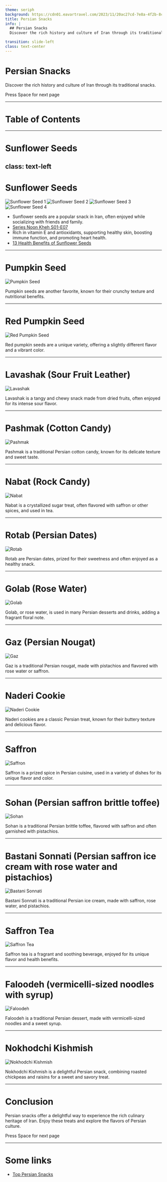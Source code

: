 ```yaml
---
theme: seriph
background: https://cdn01.eavartravel.com/2023/11/20ac27cd-7e8a-4f2b-8cba-14d75f11e048.jpg
title: Persian Snacks
info: |
  ## Persian Snacks
  Discover the rich history and culture of Iran through its traditional snacks.

transition: slide-left
class: text-center
---
```


# Persian Snacks

Discover the rich history and culture of Iran through its traditional snacks.

<div class="pt-12">
  <span @click="$slidev.nav.next" class="px-2 py-1 rounded cursor-pointer" hover="bg-white bg-opacity-10">
    Press Space for next page <carbon:arrow-right class="inline"/>
  </span>
</div>

---

# Table of Contents

<div style="font-size: 0.8em;">
  <Toc minDepth="1" maxDepth="2"></Toc>
</div>

---
# Sunflower Seeds
class: text-left
---

# Sunflower Seeds

<div class="flex justify-center items-center">
  <div class="grid grid-cols-4 gap-4">
    <img src="./images/sunflower-seed-1.jpg" alt="Sunflower Seed 1" class="w-full h-auto" />
    <img src="./images/sunflower-seed-2.jpg" alt="Sunflower Seed 2" class="w-full h-auto" />
    <img src="./images/sunflower-seed-3.jpg" alt="Sunflower Seed 3" class="w-full h-auto" />
    <img src="./images/sunflower-seed-4.jpg" alt="Sunflower Seed 4" class="w-full h-auto" />
  </div>
</div>

- Sunflower seeds are a popular snack in Iran, often enjoyed while socializing with friends and family.
- [Series Noon Kheh S01-E07](https://www.youtube.com/watch?v=kycYykIRwj4&t=60s)
- Rich in vitamin E and antioxidants, supporting healthy skin, boosting immune function, and promoting heart health.
- [13 Health Benefits of Sunflower Seeds](https://pharmeasy.in/blog/health-benefits-of-sunflower-seeds/)

---

# Pumpkin Seed

![Pumpkin Seed](https://example.com/pumpkin-seed.jpg)

Pumpkin seeds are another favorite, known for their crunchy texture and nutritional benefits.

---

# Red Pumpkin Seed

![Red Pumpkin Seed](https://example.com/red-pumpkin-seed.jpg)

Red pumpkin seeds are a unique variety, offering a slightly different flavor and a vibrant color.

---

# Lavashak (Sour Fruit Leather)

![Lavashak](https://example.com/lavashak.jpg)

Lavashak is a tangy and chewy snack made from dried fruits, often enjoyed for its intense sour flavor.

---

# Pashmak (Cotton Candy)

![Pashmak](https://example.com/pashmak.jpg)

Pashmak is a traditional Persian cotton candy, known for its delicate texture and sweet taste.

---

# Nabat (Rock Candy)

![Nabat](https://example.com/nabat.jpg)

Nabat is a crystallized sugar treat, often flavored with saffron or other spices, and used in tea.

---

# Rotab (Persian Dates)

![Rotab](https://example.com/rotab.jpg)

Rotab are Persian dates, prized for their sweetness and often enjoyed as a healthy snack.

---

# Golab (Rose Water)

![Golab](https://example.com/golab.jpg)

Golab, or rose water, is used in many Persian desserts and drinks, adding a fragrant floral note.

---

# Gaz (Persian Nougat)

![Gaz](https://example.com/gaz.jpg)

Gaz is a traditional Persian nougat, made with pistachios and flavored with rose water or saffron.

---

# Naderi Cookie

![Naderi Cookie](https://example.com/naderi-cookie.jpg)

Naderi cookies are a classic Persian treat, known for their buttery texture and delicious flavor.

---

# Saffron

![Saffron](https://example.com/saffron.jpg)

Saffron is a prized spice in Persian cuisine, used in a variety of dishes for its unique flavor and color.

---

# Sohan (Persian saffron brittle toffee)

![Sohan](https://example.com/sohan.jpg)

Sohan is a traditional Persian brittle toffee, flavored with saffron and often garnished with pistachios.

---

# Bastani Sonnati (Persian saffron ice cream with rose water and pistachios)

![Bastani Sonnati](https://example.com/bastani-sonnati.jpg)

Bastani Sonnati is a traditional Persian ice cream, made with saffron, rose water, and pistachios.

---

# Saffron Tea

![Saffron Tea](https://example.com/saffron-tea.jpg)

Saffron tea is a fragrant and soothing beverage, enjoyed for its unique flavor and health benefits.

---

# Faloodeh (vermicelli-sized noodles with syrup)

![Faloodeh](https://example.com/faloodeh.jpg)

Faloodeh is a traditional Persian dessert, made with vermicelli-sized noodles and a sweet syrup.

---

# Nokhodchi Kishmish

![Nokhodchi Kishmish](https://example.com/nokhodchi-kishmish.jpg)

Nokhodchi Kishmish is a delightful Persian snack, combining roasted chickpeas and raisins for a sweet and savory treat.

---

# Conclusion

Persian snacks offer a delightful way to experience the rich culinary heritage of Iran. Enjoy these treats and explore the flavors of Persian culture.

<div class="pt-12">
  <span @click="$slidev.nav.next" class="px-2 py-1 rounded cursor-pointer" hover="bg-white bg-opacity-10">
    Press Space for next page <carbon:arrow-right class="inline"/>
  </span>
</div>

---

# Some links

- [Top Persian Snacks](https://www.eavartravel.com/blog/2023/11/10/140734/persian-snacks/)

